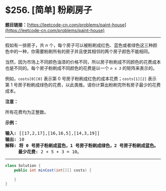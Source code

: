 # $256. [简单] 粉刷房子

**题目链接：**[https://leetcode-cn.com/problems/paint-house](https://leetcode-cn.com/problems/paint-house)

---

<div class="content__1Y2H">
 <div class="notranslate">
  <p>假如有一排房子，共 <em>n</em> 个，每个房子可以被粉刷成红色、蓝色或者绿色这三种颜色中的一种，你需要粉刷所有的房子并且使其相邻的两个房子颜色不能相同。</p> 
  <p>当然，因为市场上不同颜色油漆的价格不同，所以房子粉刷成不同颜色的花费成本也是不同的。每个房子粉刷成不同颜色的花费是以一个&nbsp;<code><em>n</em> x <em>3</em></code><em>&nbsp;</em>的矩阵来表示的。</p> 
  <p>例如，<code>costs[0][0]</code> 表示第 0 号房子粉刷成红色的成本花费；<code>costs[1][2]</code>&nbsp;表示第 1 号房子粉刷成绿色的花费，以此类推。请你计算出粉刷完所有房子最少的花费成本。</p> 
  <p><strong>注意：</strong></p> 
  <p>所有花费均为正整数。</p> 
  <p><strong>示例：</strong></p> 
  <pre class="language-text"><strong>输入: </strong>[[17,2,17],[16,16,5],[14,3,19]]
<strong>输出: </strong>10
<strong>解释: 将 0 号房子粉刷成蓝色，1 号房子粉刷成绿色，2 号房子粉刷成蓝色。</strong>
&nbsp;    <strong>最少花费:</strong> 2 + 5 + 3 = 10。
</pre> 
 </div>
</div>

---

```java
class Solution {
    public int minCost(int[][] costs) {
        
    }
}
```